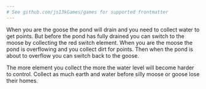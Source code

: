 ```yaml
---
# See github.com/js13kGames/games for supported frontmatter
---
```

When you are the goose the pond will drain and you need to collect water to get points. But before the pond has fully drained you can switch to the moose by collecting the red switch element. When you are the moose the pond is overflowing and you collect dirt for points. Then when the pond is about to overflow you can switch back to the goose.

The more element you collect the more the water level will become harder to control. Collect as much earth and water before silly moose or goose lose their homes.